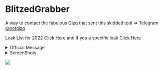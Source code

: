 # BlitzedGrabber

A way to contact the fabulous Qizq that sent this skidded tool => Telegram [@notqizq](https://t.me/notqizq)

Leak List for 2022 [Click Here](https://github.com/HideakiAtsuyo/Leaked0-List-2022) and if you a specific leak [Click Here](https://github.com/HideakiAtsuyo/Leaked0-List-2022/issues/new) 

<details>
<summary> Official Message </summary>
Blitzed Grabber<br>
UI: Metro<br>
Price: Free Trial Until Fully Finished<br>

What is this?
Blitzed Grabber is the BEST Working "Recovery Tool" That will return all Passwords,PC Info, Cookies, Game Logins, Tokens, ETC

ScreenShots??

![](https://cdn.upload.systems/uploads/AJTuIhZY.png)
  <p style="text-align: center;"align="center">============================================================</p>
</details>

<details>
<summary> ScreenShots </summary>
  
![](https://cdn.discordapp.com/attachments/934893691200503888/936381214489739274/unknown.png)
<br>
![](https://cdn.discordapp.com/attachments/934893691200503888/936381450197037126/unknown.png)
<br>
![](https://cdn.discordapp.com/attachments/934893691200503888/936381502722277416/unknown.png)
<br>
![](https://cdn.discordapp.com/attachments/934893691200503888/936381548779958312/unknown.png)
<br>
![](https://cdn.discordapp.com/attachments/934893691200503888/936381578442063902/unknown.png)

</details>

![](https://i.imgur.com/LpiXrTp.gif)
